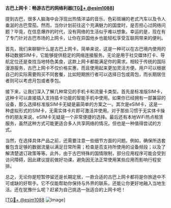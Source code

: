 **古巴上网卡：畅游古巴的网络利器[[TG💪+ @esim1088](https://t.me/s/esim1088)]**

提到古巴，很多人脑海中会浮现出热情洋溢的音乐、色彩斑斓的老式汽车以及令人垂涎的古巴雪茄。然而，当你计划前往这个充满魅力的国度时，是否担心过网络问题？毕竟，在信息爆炸的时代，没有网络的生活似乎难以想象。幸运的是，现在有了专门针对古巴市场的上网卡，让你在异国他乡也能轻松享受互联网带来的便利。

首先，我们来聊聊什么是古巴上网卡。简单来说，这是一种可以在古巴境内使用的移动数据SIM卡，它能够提供稳定的网络连接服务。无论是用于社交媒体打卡、导航定位还是查找当地特色美食，这款上网卡都能满足你的需求。相较于传统的国际漫游服务，古巴上网卡不仅价格实惠，而且使用起来更加灵活方便。用户可以根据自己的实际需要购买不同套餐，比如短期旅行者可以选择日包或周包，而长期居住者则可以考虑月包或者季包。

接下来，让我们深入了解几种常见的手机卡和流量卡类型。首先是标准版SIM卡，这种卡可以直接插入支持插卡功能的智能手机中使用。如果你已经拥有一部兼容的设备，那么选择标准版SIM卡无疑是最简单的方案之一。其次是eSIM卡，这是一种虚拟形式的SIM卡，无需实体卡片即可激活并使用。对于那些习惯于无实体卡操作的朋友来说，eSIM卡无疑是一个非常便捷的选择。最后还有本地WiFi热点租赁服务，虽然这种方式可能更适合多人共享网络的情况，但也是一种值得尝试的方式。

当然，在选择具体产品之前，还需要注意一些细节方面的问题。例如，确保所选套餐包含足够的数据流量以满足日常所需；检查是否支持所使用的设备频段；以及了解清楚退订政策等等。此外，由于古巴特殊的国情限制，部分应用程序可能会受到访问障碍，因此建议提前做好功课，避免因无法正常使用某些应用而影响行程安排。

总之，无论你是短暂停留还是长期定居，一款合适的古巴上网卡都将是你旅途中不可或缺的好帮手。它不仅能帮助你保持与外界的联系，还能让你更好地融入当地生活。还在犹豫什么呢？赶紧为自己挑选一张适合的上网卡吧！

[[TG💪+ @esim1088](https://t.me/s/esim1088) ![Image](https://i.postimg.cc/4NQfJmqS/Snipaste-2025-05-13-00-14-12.png)]